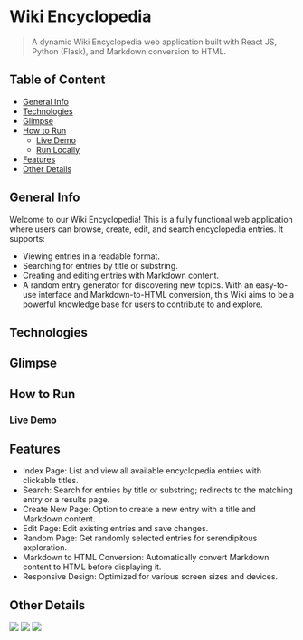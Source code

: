 # Wiki Encyclopedia
> A dynamic Wiki Encyclopedia web application built with React JS, Python (Flask), and Markdown conversion to HTML.


<!-- ![wiki gif](documentations/vids/wiki-gif.gif) -->

## Table of Content 
- [General Info](#general-info)
- [Technologies](#technologies)
- [Glimpse](#glimpse)
- [How to Run](#how-to-run)
    - [Live Demo](#live-demo)
    - [Run Locally](#run-locally)
- [Features](#features)
- [Other Details](#other-details)

## General Info
Welcome to our Wiki Encyclopedia! This is a fully functional web application where users can browse, create, edit, and search encyclopedia entries. It supports:
- Viewing entries in a readable format.
- Searching for entries by title or substring.
- Creating and editing entries with Markdown content.
- A random entry generator for discovering new topics.
With an easy-to-use interface and Markdown-to-HTML conversion, this Wiki aims to be a powerful knowledge base for users to contribute to and explore.


## Technologies


## Glimpse
<!-- <p>
    <img src="documentations/imgs/kinmel-home.png" alt="kinmel-glimpse-1" />
    <img src="documentations/imgs/kinmel-products.png" alt="kinmel-glimpse-2" />
    <img src="documentations/imgs/kinmel-filter.png" alt="kinmel-glimpse-3" />
    <img src="documentations/imgs/kinmel-product-details.png" alt="kinmel-glimpse-6" />
    <img src="documentations/imgs/kinmel-about.png" alt="kinmel-glimpse-4" />
    <img src="documentations/imgs/kinmel-services.png" alt="kinmel-glimpse-5" />
    <img src="documentations/imgs/kinmel-mob-home.png" alt="kinmel-glimpse-7" />
    <img src="documentations/imgs/kinmel-mob-services.png" alt="kinmel-glimpse-8" />
</p> -->

## How to Run
### Live Demo
<!-- Live demo at <a href="https://hamrokinmel.netlify.app" target="_blank">Kinmel</a>

### Run Locally
- Clone the reposiory in your local machine.
```bash
git clone https://github.com/Anuj-Khadka/kinmel.git
```
- Open the terminal inside the project folder.
- Run the command
```bash
npm run dev
```
- Open the port in your browser `localhost:5173/` <br/> -->


## Features
- Index Page: List and view all available encyclopedia entries with clickable titles.
- Search: Search for entries by title or substring; redirects to the matching entry or a results page.
- Create New Page: Option to create a new entry with a title and Markdown content.
- Edit Page: Edit existing entries and save changes.
- Random Page: Get randomly selected entries for serendipitous exploration.
- Markdown to HTML Conversion: Automatically convert Markdown content to HTML before displaying it.
- Responsive Design: Optimized for various screen sizes and devices.


## Other Details
 <p align="left">
    <img src="https://img.shields.io/github/contributors/anuj-khadka/kinmel?style=for-the-badge" />
    <img src="https://img.shields.io/github/commit-activity/t/Anuj-Khadka/kinmel?style=for-the-badge" />
    <img src="https://img.shields.io/github/forks/anuj-khadka/kinmel?style=for-the-badge" />
</p>

